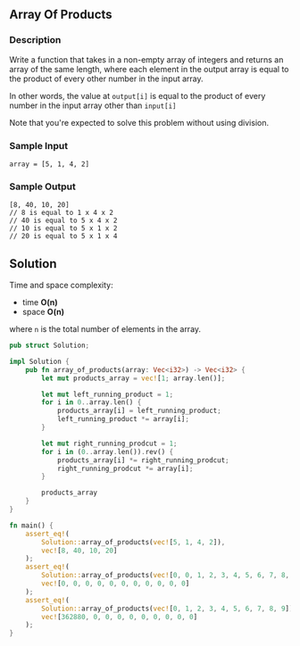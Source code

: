 ## Array Of Products

### Description

Write a function that takes in a non-empty array of integers and returns an array of the same length, where each element in the output array is equal to the product of every other number in the input array.

In other words, the value at `output[i]` is equal to the product of every number in the input array other than `input[i]`

Note that you're expected to solve this problem without using division.

### Sample Input

```
array = [5, 1, 4, 2]
```

### Sample Output

```
[8, 40, 10, 20]
// 8 is equal to 1 x 4 x 2
// 40 is equal to 5 x 4 x 2
// 10 is equal to 5 x 1 x 2
// 20 is equal to 5 x 1 x 4
```

## Solution

Time and space complexity:

- time **O(n)**
- space **O(n)**

where `n` is the total number of elements in the array.

```rust
pub struct Solution;

impl Solution {
    pub fn array_of_products(array: Vec<i32>) -> Vec<i32> {
        let mut products_array = vec![1; array.len()];

        let mut left_running_product = 1;
        for i in 0..array.len() {
            products_array[i] = left_running_product;
            left_running_product *= array[i];
        }

        let mut right_running_prodcut = 1;
        for i in (0..array.len()).rev() {
            products_array[i] *= right_running_prodcut;
            right_running_prodcut *= array[i];
        }

        products_array
    }
}

fn main() {
    assert_eq!(
        Solution::array_of_products(vec![5, 1, 4, 2]),
        vec![8, 40, 10, 20]
    );
    assert_eq!(
        Solution::array_of_products(vec![0, 0, 1, 2, 3, 4, 5, 6, 7, 8, 9]),
        vec![0, 0, 0, 0, 0, 0, 0, 0, 0, 0, 0]
    );
    assert_eq!(
        Solution::array_of_products(vec![0, 1, 2, 3, 4, 5, 6, 7, 8, 9]),
        vec![362880, 0, 0, 0, 0, 0, 0, 0, 0, 0]
    );
}
```
